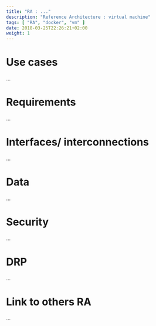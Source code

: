 ```yaml
---
title: "RA : ..."
description: "Reference Architecture : virtual machine"
tags: [ "RA", "docker", "vm" ]
date: 2018-03-25T22:26:21+02:00
weight: 1
---
```

# Use cases

...

# Requirements

...

# Interfaces/ interconnections 

...

# Data

...

# Security 

...

# DRP

...

# Link to others RA 

...